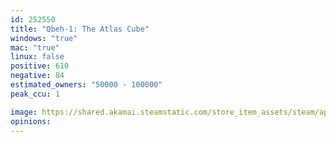 ```yaml
---
id: 252550
title: "Qbeh-1: The Atlas Cube"
windows: "true"
mac: "true"
linux: false
positive: 610
negative: 84
estimated_owners: "50000 - 100000"
peak_ccu: 1

image: https://shared.akamai.steamstatic.com/store_item_assets/steam/apps/252550/header.jpg?t=1447358682
opinions:
---
```

